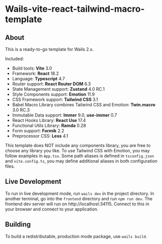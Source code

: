 # Wails-vite-react-tailwind-macro-template

## About

This is a ready-to-go template for Wails 2.x. 

Included:

- Build tools: **Vite** 3.0
- Framework: **React** 18.2
- Language: **Typescript** 4.7
- Router support: **React Router DOM** 6.3
- State Management support: **Zustand** 4.0 RC.1
- Style Components support: **Emotion** 11.9
- CSS Framework support: **Tailwind CSS** 3.1
- Babel Macro Library combines Tailwind CSS and Emotion: **Twin.macro** 3.0 RC.3
- Immutable Data support: **Immer** 9.0, **use-immer** 0.7
- React Hooks Library: **React Use** 17.4
- Functional Utils Library: **Ramda** 0.28
- Form support: **Formik** 2.2
- Preprocessor CSS: **Less** 4.1

This template does NOT include any components library, you are free to choose any library you like. To use Tailwind CSS with Emotion, you may follow examples in `App.tsx`. Some path aliases is defined in `tsconfig.json` and `vite.config.ts`, you may define additional aliases in both configuration files.

## Live Development

To run in live development mode, run `wails dev` in the project directory. In another terminal, go into the `frontend`
directory and run `npm run dev`. The frontend dev server will run on http://localhost:34115. Connect to this in your
browser and connect to your application.

## Building

To build a redistributable, production mode package, use `wails build`.
